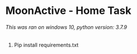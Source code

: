 # MoonActive - Home Task
###### This was ran on windows 10, python version: 3.7.9
1. Pip install requirements.txt
